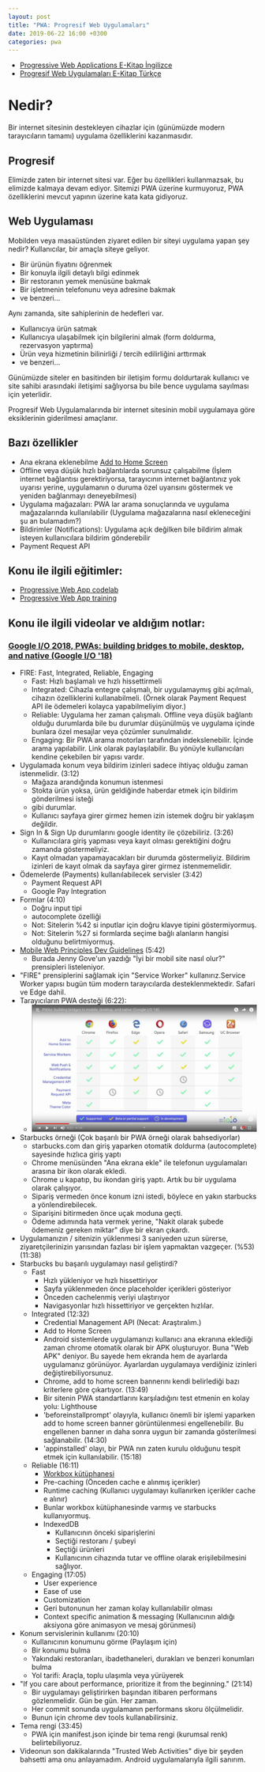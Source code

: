 ```yaml
---
layout: post
title: "PWA: Progresif Web Uygulamaları"
date: 2019-06-22 16:00 +0300
categories: pwa
---
```


- [Progressive Web Applications E-Kitap İngilizce][pwa ebook]
- [Progresif Web Uygulamaları E-Kitap Türkçe][pwa ekitap]

[pwa ebook]: https://www.awwwards.com/PWA-ebook/en
[pwa ekitap]: https://www.awwwards.com/PWA-ebook/tr

# Nedir?

Bir internet sitesinin destekleyen cihazlar için (günümüzde modern tarayıcıların tamamı) uygulama özelliklerini kazanmasıdır.

## Progresif

Elimizde zaten bir internet sitesi var. Eğer bu özellikleri kullanmazsak, bu elimizde kalmaya devam ediyor. Sitemizi PWA üzerine kurmuyoruz, PWA özelliklerini mevcut yapının üzerine kata kata gidiyoruz.

## Web Uygulaması

Mobilden veya masaüstünden ziyaret edilen bir siteyi uygulama yapan şey nedir? Kullanıcılar, bir amaçla siteye geliyor.

- Bir ürünün fiyatını öğrenmek
- Bir konuyla ilgili detaylı bilgi edinmek
- Bir restoranın yemek menüsüne bakmak
- Bir işletmenin telefonunu veya adresine bakmak
- ve benzeri...

Aynı zamanda, site sahiplerinin de hedefleri var.

- Kullanıcıya ürün satmak
- Kullanıcıya ulaşabilmek için bilgilerini almak (form doldurma, rezervasyon yaptırma)
- Ürün veya hizmetinin bilinirliği / tercih edilirliğini arttırmak
- ve benzeri...

Günümüzde siteler en basitinden bir iletişim formu doldurtarak kullanıcı ve site sahibi arasındaki iletişimi sağlıyorsa bu bile bence uygulama sayılması için yeterlidir.

Progresif Web Uygulamalarında bir internet sitesinin mobil uygulamaya göre eksiklerinin giderilmesi amaçlanır.

## Bazı özellikler
- Ana ekrana eklenebilme [Add to Home Screen][addtohomescreen]
- Offline veya düşük hızlı bağlantılarda sorunsuz çalışabilme (İşlem internet bağlantısı gerektiriyorsa, tarayıcının internet bağlantınız yok uyarısı yerine, uygulamanın o duruma özel uyarısını göstermek ve yeniden bağlanmayı deneyebilmesi)
- Uygulama mağazaları: PWA lar arama sonuçlarında ve uygulama mağazalarında kullanılabilir (Uygulama mağazalarına nasıl ekleneceğini şu an bulamadım?)
- Bildirimler (Notifications): Uygulama açık değilken bile bildirim almak isteyen kullanıcılara bildirim gönderebilir
- Payment Request API

[addtohomescreen]: https://developers.google.com/web/fundamentals/app-install-banners/

## Konu ile ilgili eğitimler:

- [Progressive Web App codelab][pwa codelab]
- [Progressive Web App training][pwa training]


[pwa codelab]: https://codelabs.developers.google.com/codelabs/your-first-pwapp/
[pwa training]: https://developers.google.com/web/ilt/pwa/

## Konu ile ilgili videolar ve aldığım notlar:
### [Google I/O 2018, PWAs: building bridges to mobile, desktop, and native (Google I/O '18)][google io 2018]
- FIRE: Fast, Integrated, Reliable, Engaging
    - Fast: Hızlı başlamalı ve hızlı hissettirmeli
    - Integrated: Cihazla entegre çalışmalı, bir uygulamaymış gibi açılmalı, cihazın özelliklerini kullanabilmeli. (Örnek olarak Payment Request API ile ödemeleri kolayca yapabilmeliyim diyor.)
    - Reliable: Uygulama her zaman çalışmalı. Offline veya düşük bağlantı olduğu durumlarda bile bu durumlar düşünülmüş ve uygulama içinde bunlara özel mesajlar veya çözümler sunulmalıdır.
    - Engaging: Bir PWA arama motorları tarafından indekslenebilir. İçinde arama yapılabilir. Link olarak paylaşılabilir. Bu yönüyle kullanıcıları kendine çekebilen bir yapısı vardır.
- Uygulamada konum veya bildirim izinleri sadece ihtiyaç olduğu zaman istenmelidir. (3:12)
    - Mağaza arandığında konumun istenmesi
    - Stokta ürün yoksa, ürün geldiğinde haberdar etmek için bildirim gönderilmesi isteği
    - gibi durumlar.
    - Kullanıcı sayfaya girer girmez hemen izin istemek doğru bir yaklaşım değildir.
- Sign In & Sign Up durumlarını google identity ile çözebiliriz. (3:26)
    - Kullanıcılara giriş yapması veya kayıt olması gerektiğini doğru zamanda göstermeliyiz.
    - Kayıt olmadan yapamayacakları bir durumda göstermeliyiz. Bildirim izinleri de kayıt olmak da sayfaya girer girmez istenmemelidir.
- Ödemelerde (Payments) kullanılabilecek servisler (3:42)
    - Payment Request API
    - Google Pay Integration
- Formlar (4:10)
    - Doğru input tipi
    - autocomplete özelliği
    - Not: Sitelerin %42 si inputlar için doğru klavye tipini göstermiyormuş.
    - Not: Sitelerin %27 si formlarda seçime bağlı alanların hangisi olduğunu belirtmiyormuş.
- [Mobile Web Principles Dev Guidelines][mobile web principles] (5:42)
    - Burada Jenny Gove'un yazdığı "İyi bir mobil site nasıl olur?" prensipleri listeleniyor.
- "FIRE" prensiplerini sağlamak için "Service Worker" kullanırız.Service Worker yapısı bugün tüm modern tarayıcılarda desteklenmektedir. Safari ve Edge dahil.
- Tarayıcıların PWA desteği (6:22):
    - ![PWA Support](/assets/images/2019-06-23-pwa/pwa-support.jpg)
- Starbucks örneği (Çok başarılı bir PWA örneği olarak bahsediyorlar)
    - starbucks.com dan giriş yaparken otomatik doldurma (autocomplete) sayesinde hızlıca giriş yaptı
    - Chrome menüsünden "Ana ekrana ekle" ile telefonun uygulamaları arasına bir ikon olarak ekledi.
    - Chrome u kapatıp, bu ikondan giriş yaptı. Artık bu bir uygulama olarak çalışıyor.
    - Sipariş vermeden önce konum izni istedi, böylece en yakın starbucks a yönlendirebilecek.
    - Siparişini bitirmeden önce uçak moduna geçti.
    - Ödeme adımında hata vermek yerine, "Nakit olarak şubede ödemeniz gereken miktar" diye bir ekran çıkardı.
- Uygulamanızın / sitenizin yüklenmesi 3 saniyeden uzun sürerse, ziyaretçilerinizin yarısından fazlası bir işlem yapmaktan vazgeçer. (%53) (11:38)
- Starbucks bu başarılı uygulamayı nasıl geliştirdi?
    - Fast
        - Hızlı yükleniyor ve hızlı hissettiriyor
        - Sayfa yüklenmeden önce placeholder içerikleri gösteriyor
        - Önceden cachelenmiş veriyi ulaştırıyor
        - Navigasyonlar hızlı hissettiriyor ve gerçekten hızlılar.
    - Integrated (12:32)
        - Credential Management API (Necat: Araştıralım.)
        - Add to Home Screen
        - Android sistemlerde uygulamanızı kullanıcı ana ekranına eklediği zaman chrome otomatik olarak bir APK oluşturuyor. Buna "Web APK" deniyor. Bu sayede hem ekranda hem de ayarlarda uygulamanız görünüyor. Ayarlardan uygulamaya verdiğiniz izinleri değiştirebiliyorsunuz.
        - Chrome, add to home screen bannerını kendi belirlediği bazı kriterlere göre çıkartıyor. (13:49)
        - Bir sitenin PWA standartlarını karşıladığını test etmenin en kolay yolu: Lighthouse
        - 'beforeinstallprompt' olayıyla, kullanıcı önemli bir işlemi yaparken add to home screen banner görüntülenmesi engellenebilir. Bu engellenen banner ın daha sonra uygun bir zamanda gösterilmesi sağlanabilir. (14:30)
        - 'appinstalled' olayı, bir PWA nın zaten kurulu olduğunu tespit etmek için kullanılabilir. (15:18)
    - Reliable (16:11)
        - [Workbox kütüphanesi](https://workboxjs.org)
        - Pre-caching (Önceden cache e alınmış içerikler)
        - Runtime caching (Kullanıcı uygulamayı kullanırken içerikler cache e alınır)
        - Bunlar workbox kütüphanesinde varmış ve starbucks kullanıyormuş.
        - IndexedDB
            - Kullanıcının önceki siparişlerini
            - Seçtiği restoranı / şubeyi
            - Seçtiği ürünleri
            - Kullanıcının cihazında tutar ve offline olarak erişilebilmesini sağlıyor.
    - Engaging (17:05)
        - User experience
        - Ease of use
        - Customization
        - Geri butonunun her zaman kolay kullanılabilir olması
        - Context specific animation & messaging (Kullanıcının aldığı aksiyona göre animasyon ve mesaj görünmesi)
- Konum servislerinin kullanımı (20:10)
    - Kullanıcının konumunu görme (Paylaşım için)
    - Bir konumu bulma
    - Yakındaki restoranları, ibadethaneleri, durakları ve benzeri konumları bulma
    - Yol tarifi: Araçla, toplu ulaşımla veya yürüyerek
- "If you care about performance, prioritize it from the beginning." (21:14)
    - Bir uygulamayı geliştirirken başından itibaren performans gözlenmelidir. Gün be gün. Her zaman.
    - Her commit sonunda uygulamanın performans skoru ölçülmelidir.
    - Bunun için chrome dev tools kullanabilirsiniz.
- Tema rengi (33:45)
    - PWA için manifest.json içinde bir tema rengi (kurumsal renk) belirtebiliyoruz.
- Videonun son dakikalarında "Trusted Web Activities" diye bir şeyden bahsetti ama onu anlayamadım. Android uygulamalarıyla ilgili sanırım.


[google io 2018]: https://www.youtube.com/watch?v=NITk4kXMQDw
[mobile web principles]: bit.ly/mobile-web-principles-dev-guidelines